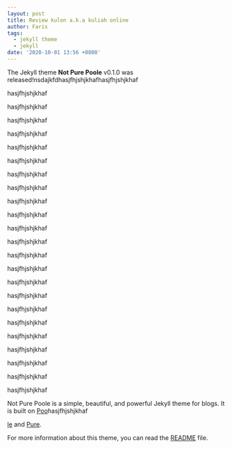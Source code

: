 ```yaml
---
layout: post
title: Review kulon a.k.a kuliah online
author: Faris
tags:
  - jekyll theme
  - jekyll
date: '2020-10-01 13:56 +0800'
---
```

The Jekyll theme **Not Pure Poole** v0.1.0 was released!nsdajkfdhasjfhjshjkhafhasjfhjshjkhaf

hasjfhjshjkhaf

hasjfhjshjkhaf

hasjfhjshjkhaf

hasjfhjshjkhaf

hasjfhjshjkhaf

hasjfhjshjkhaf

hasjfhjshjkhaf

hasjfhjshjkhaf

hasjfhjshjkhaf

hasjfhjshjkhaf

hasjfhjshjkhaf

hasjfhjshjkhaf

hasjfhjshjkhaf

hasjfhjshjkhaf

hasjfhjshjkhaf

hasjfhjshjkhaf

hasjfhjshjkhaf

hasjfhjshjkhaf

hasjfhjshjkhaf

hasjfhjshjkhaf

hasjfhjshjkhaf

hasjfhjshjkhaf

hasjfhjshjkhaf



Not Pure Poole is a simple, beautiful, and powerful Jekyll theme for blogs. It is built on [Poo](https://github.com/poole/poole)hasjfhjshjkhaf

[le](https://github.com/poole/poole) and [Pure](https://purecss.io/).

For more information about this theme, you can read the [README](https://github.com/vszhub/not-pure-poole/blob/master/README.md) file.
